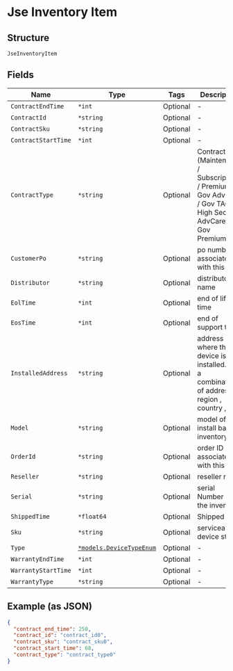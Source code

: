 
# Jse Inventory Item

## Structure

`JseInventoryItem`

## Fields

| Name | Type | Tags | Description |
|  --- | --- | --- | --- |
| `ContractEndTime` | `*int` | Optional | - |
| `ContractId` | `*string` | Optional | - |
| `ContractSku` | `*string` | Optional | - |
| `ContractStartTime` | `*int` | Optional | - |
| `ContractType` | `*string` | Optional | Contract type (Maintenance / Subscription / Premium / Gov AdvCare / Gov TAC / High Sec / AdvCare / Gov Premium) |
| `CustomerPo` | `*string` | Optional | po number associated with this SKU |
| `Distributor` | `*string` | Optional | distributor name |
| `EolTime` | `*int` | Optional | end of life time |
| `EosTime` | `*int` | Optional | end of support time |
| `InstalledAddress` | `*string` | Optional | address where the device is installed. It is a combination of address , region , country , zip |
| `Model` | `*string` | Optional | model of the install base inventory |
| `OrderId` | `*string` | Optional | order ID associated with this SKU |
| `Reseller` | `*string` | Optional | reseller name |
| `Serial` | `*string` | Optional | serial Number of the inventory |
| `ShippedTime` | `*float64` | Optional | Shipped date |
| `Sku` | `*string` | Optional | serviceable device stock |
| `Type` | [`*models.DeviceTypeEnum`](../../doc/models/device-type-enum.md) | Optional | - |
| `WarrantyEndTime` | `*int` | Optional | - |
| `WarrantyStartTime` | `*int` | Optional | - |
| `WarrantyType` | `*string` | Optional | - |

## Example (as JSON)

```json
{
  "contract_end_time": 250,
  "contract_id": "contract_id0",
  "contract_sku": "contract_sku0",
  "contract_start_time": 68,
  "contract_type": "contract_type0"
}
```

